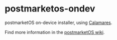 # postmarketos-ondev

postmarketOS on-device installer, using [Calamares](https://calamares.io).

Find more information in the [postmarketOS wiki](https://wiki.postmarketos.org/wiki/On-device_installer).

